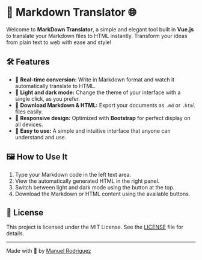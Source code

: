 # 📜 Markdown Translator 🌐

Welcome to **MarkDown Translator**, a simple and elegant tool built in **Vue.js** to translate your Markdown files to HTML instantly. Transform your ideas from plain text to web with ease and style!

## 🛠️ Features

- 🚀 **Real-time conversion:** Write in Markdown format and watch it automatically translate to HTML.
- 🎨 **Light and dark mode:** Change the theme of your interface with a single click, as you prefer.
- 📝 **Download Markdown & HTML:** Export your documents as `.md` or `.html` files easily.
- 📐 **Responsive design:** Optimized with **Bootstrap** for perfect display on all devices.
- 🧩 **Easy to use:** A simple and intuitive interface that anyone can understand and use.

## 🖼️ How to Use It

1. Type your Markdown code in the left text area.
2. View the automatically generated HTML in the right panel.
3. Switch between light and dark mode using the button at the top.
4. Download the Markdown or HTML content using the available buttons.

## 📝 License

This project is licensed under the MIT License. See the [LICENSE](LICENSE) file for details.

---

Made with 💚 by [Manuel Rodriguez](https://github.com/MANUEl-ALEJANDRO-RODRIGUEZ-SANCHEZ)
